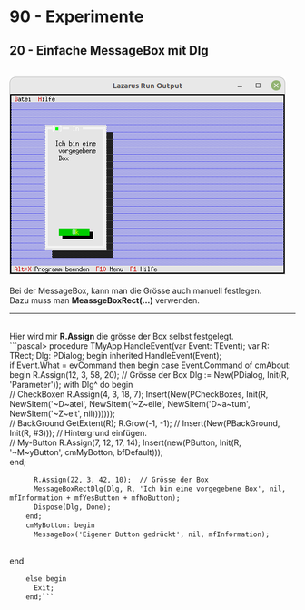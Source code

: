 # 90 - Experimente
## 20 - Einfache MessageBox mit Dlg
<br>
<img src="image.png" alt="Selfhtml"><br><br>
Bei der MessageBox, kann man die Grösse auch manuell festlegen.<br>
Dazu muss man <b>MeassgeBoxRect(...)</b> verwenden.<br>
<hr><br>
Hier wird mir <b>R.Assign</b> die grösse der Box selbst festgelegt.<br>
```pascal>  procedure TMyApp.HandleEvent(var Event: TEvent);
  var
    R: TRect;
    Dlg: PDialog;
  begin
    inherited HandleEvent(Event);
<br>
    if Event.What = evCommand then begin
      case Event.Command of
        cmAbout: begin
          R.Assign(12, 3, 58, 20);  // Grösse der Box
          Dlg := New(PDialog, Init(R, 'Parameter'));
          with Dlg^ do begin
<br>
            // CheckBoxen
            R.Assign(4, 3, 18, 7);
            Insert(New(PCheckBoxes, Init(R, NewSItem('~D~atei', NewSItem('~Z~eile',
              NewSItem('D~a~tum', NewSItem('~Z~eit', nil)))))));
<br>
            // BackGround
            GetExtent(R);
            R.Grow(-1, -1);
//            Insert(New(PBackGround, Init(R, #3)));  // Hintergrund einfügen.
<br>
            // My-Button
            R.Assign(7, 12, 17, 14);
            Insert(new(PButton, Init(R, '~M~yButton', cmMyBotton, bfDefault)));
<br>
          end;
<br>

          R.Assign(22, 3, 42, 10);  // Grösse der Box
          MessageBoxRectDlg(Dlg, R, 'Ich bin eine vorgegebene Box', nil, mfInformation + mfYesButton + mfNoButton);
          Dispose(Dlg, Done);
        end;
        cmMyBotton: begin
          MessageBox('Eigener Button gedrückt', nil, mfInformation);
<br>
        end
<br>

        else begin
          Exit;
        end;```
<br>
